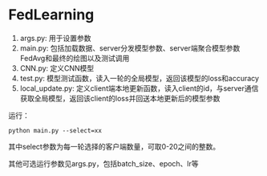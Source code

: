 # FedLearning

1. args.py: 用于设置参数
2. main.py: 包括加载数据、server分发模型参数、server端聚合模型参数FedAvg和最终的绘图以及测试调用
3. CNN.py: 定义CNN模型
4. test.py: 模型测试函数，读入一轮的全局模型，返回该模型的loss和accuracy
5. local_update.py: 定义client端本地更新函数，读入client的id，与server通信获取全局模型，返回该client的loss并回送本地更新后的模型参数

运行：

`python main.py --select=xx`

其中select参数为每一轮选择的客户端数量，可取0-20之间的整数。

其他可选运行参数见args.py，包括batch_size、epoch、lr等
